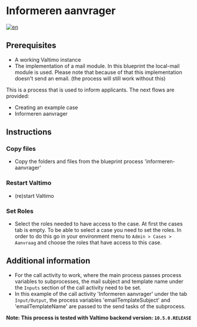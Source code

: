 # Informeren aanvrager
[![en](https://img.shields.io/badge/lang-en-red.svg)](https://github.com/generiekzaakafhandelcomponent/Basisprocessen/blob/feature/generieke-zaak/README.md)
## Prerequisites
- A working Valtimo instance
- The implementation of a mail module. In this blueprint the local-mail module is used. Please note that because of that this implementation doesn't send an email. (the process will still work without this)

This is a process that is used to inform applicants. The next flows are provided:
- Creating an example case
- Informeren aanvrager

## Instructions
### Copy files
- Copy the folders and files from the blueprint process 'informeren-aanvrager'
### Restart Valtimo
- (re)start Valtimo
### Set Roles
- Select the roles needed to have access to the case. At first the cases tab is empty. To be able to select a case you need to set the roles. In order to do this go in your environment menu to `Admin > Cases > Aanvraag` and choose the roles that have access to this case.


## Additional information
- For the call activity to work, where the main process passes process variables to subprocesses, the mail subject and template name under the `Inputs` section of the call activity need to be set.
- In this example of the call activity 'Informeren aanvrager' under the tab `Input/Output`, the process variables 'emailTemplateSubject' and 'emailTemplateName' are passed to the send tasks of the subprocess.



**Note:
This process is tested with Valtimo backend version: `10.5.0.RELEASE`**
